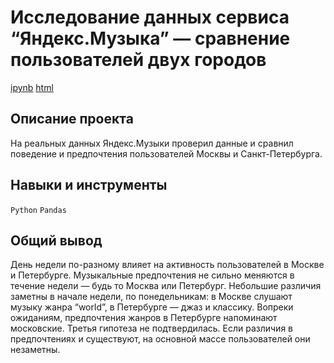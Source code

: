 # Исследование данных сервиса “Яндекс.Музыка” — сравнение пользователей двух городов
[ipynb](https://github.com/egorwtl/Portfolio/blob/d0750484d2e3a59cb026ff3f254000451d78c42f/%D0%AF%D0%BD%D0%B4%D0%B5%D0%BA%D1%81.%D0%9C%D1%83%D0%B7%D1%8B%D0%BA%D0%B0/%D0%AF%D0%BD%D0%B4%D0%B5%D0%BA%D1%81.%D0%9C%D1%83%D0%B7%D1%8B%D0%BA%D0%B0.ipynb) [html](https://github.com/egorwtl/Portfolio/blob/d0750484d2e3a59cb026ff3f254000451d78c42f/%D0%AF%D0%BD%D0%B4%D0%B5%D0%BA%D1%81.%D0%9C%D1%83%D0%B7%D1%8B%D0%BA%D0%B0/%D0%AF%D0%BD%D0%B4%D0%B5%D0%BA%D1%81.%D0%9C%D1%83%D0%B7%D1%8B%D0%BA%D0%B0.html)

## Описание проекта
На реальных данных Яндекс.Музыки проверил данные и сравнил поведение и предпочтения пользователей Москвы и Санкт-Петербурга.

## Навыки и инструменты
`Python` `Pandas`

## Общий вывод
День недели по-разному влияет на активность пользователей в Москве и Петербурге.
Музыкальные предпочтения не сильно меняются в течение недели — будь то Москва или Петербург. Небольшие различия заметны в начале недели, по понедельникам:
в Москве слушают музыку жанра “world”,
в Петербурге — джаз и классику. Вопреки ожиданиям, предпочтения жанров в Петербурге напоминают московские.
Третья гипотеза не подтвердилась. Если различия в предпочтениях и существуют, на основной массе пользователей они незаметны.
